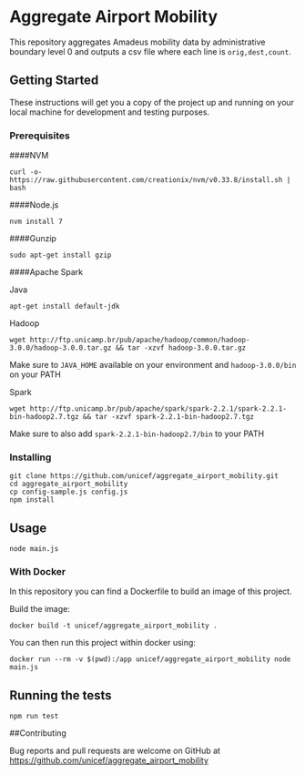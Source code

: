 # Aggregate Airport Mobility

This repository aggregates Amadeus mobility data by administrative boundary level 0 and outputs a csv file
where each line is `orig,dest,count`.

## Getting Started

These instructions will get you a copy of the project up and running on your local machine for development and testing purposes.

### Prerequisites

####NVM
```
curl -o- https://raw.githubusercontent.com/creationix/nvm/v0.33.8/install.sh | bash
```

####Node.js
```
nvm install 7
```

####Gunzip
```
sudo apt-get install gzip
```

####Apache Spark

Java
```
apt-get install default-jdk
```

Hadoop
```
wget http://ftp.unicamp.br/pub/apache/hadoop/common/hadoop-3.0.0/hadoop-3.0.0.tar.gz && tar -xzvf hadoop-3.0.0.tar.gz 
```

Make sure to `JAVA_HOME` available on your environment and `hadoop-3.0.0/bin` on your PATH


Spark
```
wget http://ftp.unicamp.br/pub/apache/spark/spark-2.2.1/spark-2.2.1-bin-hadoop2.7.tgz && tar -xzvf spark-2.2.1-bin-hadoop2.7.tgz
```

Make sure to also add `spark-2.2.1-bin-hadoop2.7/bin` to your PATH


### Installing

```
git clone https://github.com/unicef/aggregate_airport_mobility.git
cd aggregate_airport_mobility
cp config-sample.js config.js
npm install
```

## Usage

```
node main.js
```

### With Docker

In this repository you can find a Dockerfile to build an image of this project.

Build the image:
```
docker build -t unicef/aggregate_airport_mobility .
```

You can then run this project within docker using:
```
docker run --rm -v $(pwd):/app unicef/aggregate_airport_mobility node main.js
```

## Running the tests

```
npm run test
```

##Contributing

Bug reports and pull requests are welcome on GitHub at https://github.com/unicef/aggregate_airport_mobility
